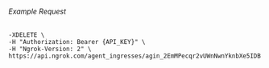 
###### Example Request
```curl \
-XDELETE \
-H "Authorization: Bearer {API_KEY}" \
-H "Ngrok-Version: 2" \
https://api.ngrok.com/agent_ingresses/agin_2EmMPecqr2vUWnNwnYknbXe5IDB
